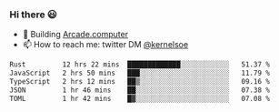 ### Hi there 😃

- 🔨 Building [Arcade.computer](https://arcade.computer)
- 📫 How to reach me: twitter DM [@kernelsoe](https://twitter.com/kernelsoe)

<!--START_SECTION:waka-->

```txt
Rust         12 hrs 22 mins  █████████████░░░░░░░░░░░░   51.37 %
JavaScript   2 hrs 50 mins   ███░░░░░░░░░░░░░░░░░░░░░░   11.79 %
TypeScript   2 hrs 12 mins   ██▒░░░░░░░░░░░░░░░░░░░░░░   09.16 %
JSON         1 hr 46 mins    ██░░░░░░░░░░░░░░░░░░░░░░░   07.38 %
TOML         1 hr 42 mins    █▓░░░░░░░░░░░░░░░░░░░░░░░   07.08 %
```

<!--END_SECTION:waka-->
